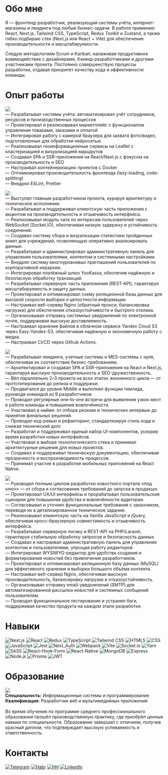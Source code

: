 # Обо мне
Я — фронтенд-разработчик, реализующий системы учёта, интернет-магазины и лендинги под любые бизнес-задачи. В работе применяю React, Next.js, Tailwind CSS, TypeScript, Redux Toolkit и Zustand, а также гибко подбираю стек (Next.js или React + Vite) для обеспечения производительности и масштабируемости.

Следую методологиям Scrum и Kanban, налаживая продуктивное взаимодействие с дизайнерами, бэкенд-разработчиками и другими участниками проекта. Постоянно совершенствую процессы разработки, отдавая приоритет качеству кода и эффективности команды.

# Опыт работы
![](https://img.shields.io/badge/%D0%94%D0%B5%D0%BA%202023%20%E2%80%94%20%D0%9C%D0%B0%D0%B9%202025-%D0%98%D0%9F%20%D0%A8%D0%95%D0%92%D0%A7%D0%95%D0%9D%D0%9A%D0%9E%20%D0%9C%D0%90%D0%9A%D0%A1%D0%98%D0%9C%20%D0%AE%D0%A0%D0%AC%D0%95%D0%92%D0%98%D0%A7-blue)
<br>
— Разрабатывал системы учёта: автоматизировал учёт сотрудников, ресурсов и производственных процессов<br>
— Проектировал и реализовывал маркетплейс с функционалом управления товарами, заказами и оплатой<br>
— Интегрировал работу с камерой браузера для захвата фото/видео, подготовленных для обработки нейросетью<br>
— Реализовывал геоинформационные сервисы на Leaflet с кластеризацией и визуализацией маршрутов<br>
— Создавал SPA и SSR-приложения на React/Next.js с фокусом на производительность и SEO<br>
— Настраивал контейнеризацию проектов с Docker<br>
— Оптимизировал производительность фронтенда (lazy-loading, code-splitting)<br>
— Внедрял ESLint, Prettier

![](https://img.shields.io/badge/%D0%98%D1%8E%D0%BB%202023%20%E2%80%94%20%D0%94%D0%B5%D0%BA%202023-%D0%9E%D0%9E%D0%9E%20%22%D0%9A%D0%90%D0%A0%D0%9D%D0%90%D0%A1%D0%A2%22-blue)
<br>
— Выступал главным разработчиком проекта, курируя архитектуру и техническое исполнение.<br>
— Разрабатывал и поддерживал клиентскую часть приложения с акцентом на производительность и отзывчивость интерфейса.<br>
— Реализовывал модуль чата по интересам пользователей через WebSocket (Socket.IO), обеспечивая низкую задержку и устойчивость соединения.<br>
— Создавал систему сбора и визуализации статистики пройденных анкет для учреждений, позволяющую оперативно анализировать данные.<br>
— Разрабатывал и администрировал административную панель для управления пользователями, контентом и системными настройками.<br>
— Внедрял систему многоуровневых приглашений пользователей по корпоративной иерархии.<br>
— Интегрировал платёжный шлюз YooKassa, обеспечив надёжную и безопасную обработку транзакций.<br>
— Разрабатывал серверную часть приложения (REST-API), гарантируя масштабируемость и защиту данных.<br>
— Проектировал и оптимизировал схему реляционной базы данных для высокой скорости выборки и целостности информации.<br>
— Настраивал веб-сервер Nginx (обратный прокси, балансировка нагрузки) для обеспечения отказоустойчивости и быстрого отклика.<br>
— Организовывал отправку системных уведомлений по электронной почте, поддерживая высокую доставляемость.<br>
— Настраивал хранение файлов в облачном сервисе Yandex Cloud S3 через Easy-Yandex-S3, обеспечивая надёжную и экономичную работу с медиа.<br>
— Настраивал CI/CD через Github Actions.

![](https://img.shields.io/badge/%D0%9C%D0%B0%D1%80%202021%20%E2%80%94%20%D0%98%D1%8E%D0%BB%202023-%D0%9E%D0%9E%D0%9E%20%22%D0%AD%D0%9A%D0%A1%D0%9F%D0%90%20%D0%A1%D0%9E%D0%A4%D0%A2%D0%92%D0%90%D0%A0%22-blue)
<br>
— Разрабатывал лендинги, учетные системы и MES-системы с нуля, обеспечивая их соответствие бизнес-требованиям.<br>
— Архитектировал и создавал SPA и SSR-приложения на React и Next.js, гарантируя высокую производительность и SEO-дружественность.<br>
— Вёл параллельно 2–3 проекта на всех этапах жизненного цикла — от прототипирования до релиза и поддержки.<br>
— Продвигался до уровня Middle и выполнял функции тимлида, руководя командой из 9 разработчиков.<br>
— Проводил регулярные one-to-one встречи для выявления узких мест в работе команды и повышения вовлечённости.<br>
— Участвовал в найме: от отбора резюме и технических интервью до принятия финальных решений.<br>
— Проводил код-ревью и рефакторинг, стандартизируя стиль кода и снижая технический долг.<br>
— Разработал и поддерживал единый набор UI-компонентов, ускорив время разработки новых интерфейсов.<br>
— Участвовал в выборе технологического стека и принимал архитектурные решения для новых проектов.<br>
— Создавал и поддерживал техническую документацию, обеспечивая прозрачность и воспроизводимость процессов.<br>
— Принимал участие в разработке мобильных приложений на React Native.

![](https://img.shields.io/badge/%D0%9C%D0%B0%D0%B9%202020%20%E2%80%94%20%D0%9C%D0%B0%D1%80%202021-%D0%90%D0%A3%20%22%D0%A6%D0%95%D0%9D%D0%A2%D0%A0%D0%90%D0%9B%D0%AC%D0%9D%D0%AB%D0%99%20%D0%A1%D0%A2%D0%90%D0%94%D0%98%D0%9E%D0%9D%20%D0%98%D0%9C.%20%D0%90.%D0%93.%D0%9D%D0%98%D0%9A%D0%9E%D0%9B%D0%90%D0%95%D0%92%D0%90%22-blue)
<br>
— Руководил полным циклом разработки новостного портала «под ключ» — от сбора и согласования требований до запуска в продакшн.<br>
— Проектировал UX/UI интерфейсы и прорабатывал пользовательские сценарии для повышения удобства и вовлечённости аудитории.<br>
— Согласовывал и уточнял функциональные требования с заказчиком, переводя их в детализированное техническое задание.<br>
— Реализовывал клиентскую часть на Vanilla JavaScript и jQuery, обеспечивая кросс-браузерную совместимость и отзывчивость интерфейса.<br>
— Разрабатывал серверную логику и REST-API на PHP/Laravel, гарантируя стабильную обработку запросов и безопасность данных.<br>
— Создавал и настраивал административную панель для управления контентом и пользователями, упрощая работу редакторов.<br>
— Интегрировал WYSIWYG-редактор для удобства создания и форматирования новостей без привлечения разработчиков.<br>
— Проектировал и оптимизировал реляционную базу данных (MySQL) для эффективного хранения и выборки большого объёма контента.<br>
— Настраивал веб-сервер Nginx, обеспечивая высокую производительность, балансировку нагрузки и отказоустойчивость.<br>
— Организовывал отправку email-уведомлений (SMTP) для автоматизированной рассылки новостей и системных сообщений пользователям.<br>
— Проводил функциональное тестирование и устранял баги, поддерживая качество продукта на каждом этапе разработки.<br>

# Навыки
![Next.js](https://img.shields.io/badge/Next.js-%23000000.svg?&style=for-the-badge&logo=next.js&logoColor=white)
![React](https://img.shields.io/badge/React-%2300bfff.svg?&style=for-the-badge&logo=react&logoColor=white)
![Redux](https://img.shields.io/badge/Redux-%23764abc.svg?&style=for-the-badge&logo=redux&logoColor=white)
![TypeScript](https://img.shields.io/badge/TypeScript-%23007ACC.svg?&style=for-the-badge&logo=typescript&logoColor=white)
![Tailwind CSS](https://img.shields.io/badge/Tailwind%20CSS-%231a202c.svg?&style=for-the-badge&logo=tailwind-css&logoColor=white)
![HTML5](https://img.shields.io/badge/HTML-%23E34F26.svg?&style=for-the-badge&logo=html5&logoColor=white)
![CSS](https://img.shields.io/badge/CSS-%231572B6.svg?&style=for-the-badge&logo=css3&logoColor=white)
![JavaScript](https://img.shields.io/badge/JavaScript-%23F7DF1E.svg?&style=for-the-badge&logo=javascript&logoColor=black)
![Jest](https://img.shields.io/badge/Jest-%23C21325.svg?style=for-the-badge&logo=jest&logoColor=white)
![Next_Auth](https://img.shields.io/badge/Next_Auth-%23172B4D.svg?&style=for-the-badge&logo=yup&logoColor=white)
![Webpack](https://img.shields.io/badge/webpack-%238DD6F9.svg?style=for-the-badge&logo=webpack&logoColor=black)
![Vite](https://img.shields.io/badge/vite-%23646CFF.svg?style=for-the-badge&logo=vite&logoColor=white)
![Socket.io](https://img.shields.io/badge/Socket.io-black?style=for-the-badge&logo=socket.io&badgeColor=010101)
![Yarn](https://img.shields.io/badge/yarn-%232C8EBB.svg?style=for-the-badge&logo=yarn&logoColor=white)
![SASS](https://img.shields.io/badge/SASS-hotpink.svg?style=for-the-badge&logo=SASS&logoColor=white)
![React-Hook-Form](https://img.shields.io/badge/React%20Hook%20Form-%23EC5990.svg?style=for-the-badge&logo=reacthookform&logoColor=white)
![React-Native](https://img.shields.io/badge/react_native-%2320232a.svg?style=for-the-badge&logo=react&logoColor=%2361DAFB)
![MongoDB](https://img.shields.io/badge/MongoDB-%234ea94b.svg?&style=for-the-badge&logo=mongodb&logoColor=white)
![Express](https://img.shields.io/badge/Express-%23000000.svg?&style=for-the-badge&logo=express&logoColor=white)
![Node.js](https://img.shields.io/badge/Node.js-%23339933.svg?&style=for-the-badge&logo=node.js&logoColor=white)
![Prisma](https://img.shields.io/badge/Prisma-3982CE?style=for-the-badge&logo=Prisma&logoColor=white)
![JWT](https://img.shields.io/badge/JWT-black?style=for-the-badge&logo=JSON%20web%20tokens)

# Образование
![](https://img.shields.io/badge/%D0%A1%D0%B5%D0%BD%202017%20%E2%80%94%20%D0%98%D1%8E%D0%BD%202021-%D0%9C%D0%A6%D0%9A%20%D0%A7%D0%AD%D0%9C%D0%9A-blue)
<br>
<strong>Специальность:</strong> Информационные системы и программирование<br>
<strong>Квалификация:</strong> Разработчик веб и мультимедийных приложений
<br><br>
Во время обучения по программе среднего профессионального образования прошёл производственную практику, где приобрёл ценные навыки по специальности. Образование завершил с отличием, получив красный диплом, что подтверждает высокую успеваемость и ответственность.

# Контакты
[![Telegram](https://img.shields.io/badge/Telegram-3390EB)](https://t.me/reindevu)
[![Habr](https://img.shields.io/badge/Резюме%20Хабр-629FBC)](https://career.habr.com/reindevu)
[![HH](https://img.shields.io/badge/Резюме%20HH-F82602)](https://hh.ru/resume/3c558fa1ff0c3a15480039ed1f7366624c547a)
[![LinkedIn](https://img.shields.io/badge/Резюме%20LinkedIn-0B66C2)](https://www.linkedin.com/in/reindevu)
